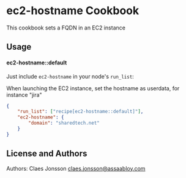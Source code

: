 ec2-hostname Cookbook
===============
This cookbook sets a FQDN in an EC2 instance


Usage
-----
#### ec2-hostname::default
Just include `ec2-hostname` in your node's `run_list`:

When launching the EC2 instance, set the hostname as userdata, for instance "jira"


```json
{
	"run_list": ["recipe[ec2-hostname::default]"],
  	"ec2-hostname": {
    	"domain": "sharedtech.net"
  	}
}
```

License and Authors
-------------------
Authors: Claes Jonsson claes.jonsson@assaabloy.com
